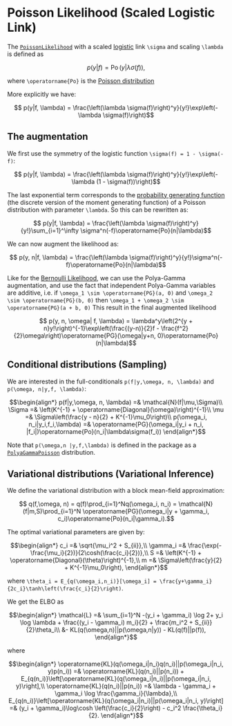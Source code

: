 # Poisson Likelihood (Scaled Logistic Link)

The [`PoissonLikelihood`](https://juliagaussianprocesses.github.io/GPLikelihoods.jl/dev/#GPLikelihoods.PoissonLikelihood) with a scaled [logistic](https://en.wikipedia.org/wiki/Logistic_function) link ``\sigma`` and scaling ``\lambda`` is defined as
```math
    p(y|f) = \operatorname{Po}(y|\lambda\sigma(f)),
```
where ``\operatorname{Po}`` is the [Poisson distribution](https://en.wikipedia.org/wiki/Poisson_distribution)

More explicitly we have:
```math
    p(y|f, \lambda) = \frac{\left(\lambda \sigma(f)\right)^y}{y!}\exp\left(-\lambda \sigma(f)\right)
```

## The augmentation
We first use the symmetry of the logistic function ``\sigma(f) = 1 - \sigma(-f)``:
```math
    p(y|f, \lambda) = \frac{\left(\lambda \sigma(f)\right)^y}{y!}\exp\left(-\lambda (1 - \sigma(f))\right)
```
The last exponential term corresponds to the [probability generating function](https://en.wikipedia.org/wiki/Probability-generating_function) (the discrete version of the moment generating function) of a Poisson distribution with parameter ``\lambda``.
So this can be rewritten as:
```math
    p(y|f, \lambda) = \frac{\left(\lambda \sigma(f)\right)^y}{y!}\sum_{i=1}^\infty \sigma^n(-f)\operatorname{Po}(n|\lambda)
```
We can now augment the likelihood as:
```math
    p(y, n|f, \lambda) = \frac{\left(\lambda \sigma(f)\right)^y}{y!}\sigma^n(-f)\operatorname{Po}(n|\lambda)
```
Like for the [Bernoulli Likelihood](@ref), we can use the Polya-Gamma augmentation, and use the fact that independent Polya-Gamma variables are additive, i.e. if ``\omega_1 \sim \operatorname{PG}(a, 0)`` and ``\omega_2 \sim \operatorname{PG}(b, 0)`` then ``\omega_1 + \omega_2 \sim \operatorname{PG}(a + b, 0)``
This result in the final augmented likelihood
```math
    p(y, n, \omega| f, \lambda) = \lambda^y\left(2^{y + n}y!\right)^{-1}\exp\left(\frac{(y-n)}{2}f - \frac{f^2}{2}\omega\right)\operatorname{PG}(\omega|y+n, 0)\operatorname{Po}(n|\lambda)
```

## Conditional distributions (Sampling)

We are interested in the full-conditionals ``p(f|y,\omega, n, \lambda)`` and ``p(\omega, n|y,f, \lambda)``:
```math
\begin{align*}
    p(f|y,\omega, n, \lambda) =& \mathcal{N}(f|\mu,\Sigma)\\
    \Sigma =& \left(K^{-1} + \operatorname{Diagonal}(\omega)\right)^{-1}\\
    \mu =& \Sigma\left(\frac{y - n}{2} + K^{-1}\mu_0\right)\\
    p(\omega_i, n_i|y_i,f_i,\lambda) =& \operatorname{PG}(\omega_i|y_i + n_i, |f_i|)\operatorname{Po}(n_i|\lambda\sigma(f_i))
\end{align*}
```

Note that ``p(\omega,n |y,f,\lambda)`` is defined in the package as a [`PolyaGammaPoisson`](@ref) distribution.

## Variational distributions (Variational Inference)

We define the variational distribution with a block mean-field approximation:
```math
    q(f,\omega, n) = q(f)\prod_{i=1}^Nq(\omega_i, n_i) = \mathcal{N}(f|m,S)\prod_{i=1}^N \operatorname{PG}(\omega_i|y + \gamma_i, c_i)\operatorname{Po}(n_i|\gamma_i).
```
The optimal variational parameters are given by:
```math
\begin{align*}
    c_i =& \sqrt{\mu_i^2 + S_{ii}},\\
    \gamma_i =& \frac{\exp(-\frac{\mu_i}{2})}{2\cosh(\frac{c_i}{2})},\\
    S =& \left(K^{-1} + \operatorname{Diagonal}(\theta)\right)^{-1},\\
    m =& \Sigma\left(\frac{y}{2} + K^{-1}\mu_0\right),
\end{align*}
```
where ``\theta_i = E_{q(\omega_i,n_i)}[\omega_i] = \frac{y+\gamma_i}{2c_i}\tanh\left(\frac{c_i}{2}\right)``.

We get the ELBO as
```math
\begin{align*}
    \mathcal{L} =& \sum_{i=1}^N -(y_i + \gamma_i) \log 2+ y_i \log \lambda + \frac{(y_i - \gamma_i) m_i}{2} + \frac{m_i^2 + S_{ii}}{2}\theta_i\\ 
    &- KL(q(\omega,n)||p(\omega,n|y)) - KL(q(f)||p(f)),
\end{align*}
```
where
```math
\begin{align*}
    \operatorname{KL}(q(\omega_i|n_i)q(n_i)||p(\omega_i|n_i, y)p(n_i)) =& \operatorname{KL}(q(n_i)||p(n_i)) + E_{q(n_i)}\left[\operatorname{KL}(q(\omega_i|n_i)||p(\omega_i|n_i, y)\right],\\
    \operatorname{KL}(q(n_i)||p(n_i)) =& \lambda - \gamma_i + \gamma_i \log \frac{\gamma_i}{\lambda},\\
    E_{q(n_i)}\left[\operatorname{KL}(q(\omega_i|n_i)||p(\omega_i|n_i, y)\right] =& (y_i + \gamma_i)\log\cosh \left(\frac{c_i}{2}\right) - c_i^2 \frac{\theta_i}{2}.
\end{align*}
```
